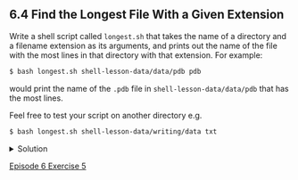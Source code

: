 ## 6.4 Find the Longest File With a Given Extension

Write a shell script called ```longest.sh``` that takes the name of a directory and a filename extension as its arguments, and prints out the name of the file with the most lines in that directory with that extension. For example:

```bash
$ bash longest.sh shell-lesson-data/data/pdb pdb
```

would print the name of the ```.pdb``` file in ```shell-lesson-data/data/pdb``` that has the most lines.

Feel free to test your script on another directory e.g.

```bash
$ bash longest.sh shell-lesson-data/writing/data txt
```

<details>
  <summary>
Solution
  </summary>
  <pre><code># Shell script which takes two arguments:
#    1. a directory name
#    2. a file extension
# and prints the name of the file in that directory
# with the most lines which matches the file extension.

wc -l $1/*.$2 | sort -n | tail -n 2 | head -n 1</code></pre>

  The first part of the pipeline, <code>wc -l $1/*.$2 | sort -n</code>, counts the lines in each file and sorts them numerically (largest last). When there’s more than one file, <code>wc</code> also outputs a final summary line, giving the total number of lines across all files. We use <code>tail -n 2 | head -n 1</code> to throw away this last line.

  With <code>wc -l $1/*.$2 | sort -n | tail -n 1</code> we’ll see the final summary line: we can build our pipeline up in pieces to be sure we understand the output.
</details>

[Episode 6 Exercise 5](episode6_ex5.md)
